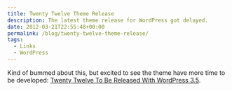```yaml
---
title: Twenty Twelve Theme Release
description: The latest theme release for WordPress got delayed.
date: 2012-03-21T22:55:48+00:00
permalink: /blog/twenty-twelve-theme-release/
tags:
  - Links
  - WordPress
---
```


Kind of bummed about this, but excited to see the theme have more time to be developed: [Twenty Twelve To Be Released With WordPress 3.5](http://www.wptavern.com/twenty-twelve-to-be-released-with-wordpress-3-5).